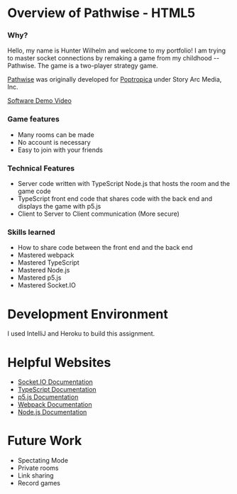 # Overview of Pathwise - HTML5

### Why?

Hello, my name is Hunter Wilhelm and welcome to my portfolio! I am trying to master socket connections by remaking a game from my childhood -- Pathwise. The game is a two-player strategy game.

[Pathwise](https://poptropica.fandom.com/wiki/Pathwise) was originally developed for [Poptropica](https://www.poptropica.com/) under Story Arc Media, Inc.

[Software Demo Video](https://youtu.be/)

### Game features
* Many rooms can be made
* No account is necessary
* Easy to join with your friends

### Technical Features
* Server code written with TypeScript Node.js that hosts the room and the game code
* TypeScript front end code that shares code with the back end and displays the game with p5.js
* Client to Server to Client communication (More secure)

### Skills learned
* How to share code between the front end and the back end
* Mastered webpack
* Mastered TypeScript
* Mastered Node.js
* Mastered p5.js
* Mastered Socket.IO


# Development Environment

I used IntelliJ and Heroku to build this assignment.

# Helpful Websites

* [Socket.IO Documentation](https://socket.io/docs/v4/index.html)
* [TypeScript Documentation](https://www.typescriptlang.org/docs/)
* [p5.js Documentation](https://p5js.org/reference/)
* [Webpack Documentation](https://webpack.js.org/)
* [Node.js Documentation](https://nodejs.org/en/docs/)

# Future Work

* Spectating Mode
* Private rooms
* Link sharing
* Record games
